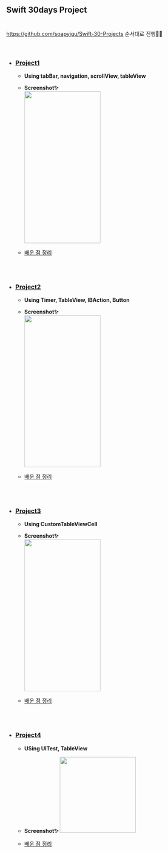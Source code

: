 ## **Swift 30days Project**

#
https://github.com/soapyigu/Swift-30-Projects 순서대로 진행👩‍💻
<br>
<br>
<br>

* ### [Project1](https://github.com/SongSeoYoung/Swift30daysProject/tree/master/Project%2001%20-%20GoodAsOldPhones/Project%2001%20-%20GoodAsOldPhones)
    * **Using tabBar, navigation, scrollView, tableView**

    * **Screenshot✨**   
      <img src="https://user-images.githubusercontent.com/42825223/103206911-5c49b100-4940-11eb-83d5-4c5e395ecab7.gif" width="200" height="400"></img>

    * [배운 점 정리](https://github.com/SongSeoYoung/Swift30daysProject/tree/master/Project%2001%20-%20GoodAsOldPhones)

<br>
<br>

* ### [Project2](https://github.com/SongSeoYoung/Swift30daysProject/tree/master/Project%2002%20-%20Stopwatch/Project%2002%20-%20Stopwatch)
    * **Using Timer, TableView, IBAction, Button**  

    * **Screenshot✨**  
      <img src ="https://user-images.githubusercontent.com/42825223/103270407-2d444580-49fb-11eb-96b7-cf95f7cb85a1.gif" width="200" height="400"></img>  

    * [배운 점 정리](https://github.com/SongSeoYoung/Swift30daysProject/tree/master/Project%2002%20-%20Stopwatch)
  
<br>
<br>

* ### [Project3](https://github.com/SongSeoYoung/Swift30daysProject/tree/master/Project%2003%20-%20FacebookMe/Project%2003%20-%20FacebookMe)
    * **Using CustomTableViewCell**

    * **Screenshot✨**  
      <img src ="https://user-images.githubusercontent.com/42825223/103457906-6dcaf880-4d46-11eb-88df-b9ea8d407d56.gif" width="200" height="400"></img>  

    * [배운 점 정리](https://github.com/SongSeoYoung/Swift30daysProject/tree/master/Project%2003%20-%20FacebookMe)

  
<br>
<br>


* ### [Project4](https://github.com/SongSeoYoung/Swift30daysProject/tree/master/Project%2004%20-%20TodoTDD)
  * **USing UITest, TableView**

  * **Screenshot✨**
  <img src="https://user-images.githubusercontent.com/42825223/103529143-7ba88700-4ec8-11eb-82d2-8a8c115147b4.gif" width="200"></img>

  * [배운 점 정리]()